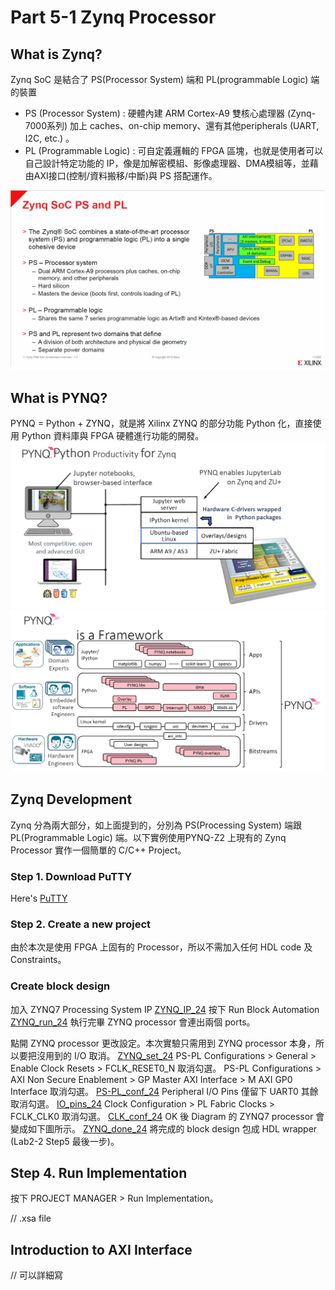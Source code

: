 # Part 5-1 Zynq Processor

## What is Zynq?
Zynq SoC 是結合了 PS(Processor System) 端和 PL(programmable Logic) 端的裝置
- PS (Processor System) : 硬體內建 ARM Cortex-A9 雙核心處理器 (Zynq-7000系列) 加上 caches、on-chip memory、還有其他peripherals (UART, I2C, etc.) 。
- PL (Programmable Logic) : 可自定義邏輯的 FPGA 區塊，也就是使用者可以自己設計特定功能的 IP，像是加解密模組、影像處理器、DMA模組等，並藉由AXI接口(控制/資料搬移/中斷)與 PS 搭配運作。

![zynq_intro](./png/zynq_intro.png)

## What is PYNQ?
PYNQ = Python + ZYNQ，就是將 Xilinx ZYNQ 的部分功能 Python 化，直接使用 Python 資料庫與 FPGA 硬體進行功能的開發。
![pynq1](./png/pynq1.png)
![pynq2](./png/pynq2.png)

## Zynq Development
Zynq 分為兩大部分，如上面提到的，分別為 PS(Processing System) 端跟 PL(Programmable Logic) 端。以下實例使用PYNQ-Z2 上現有的 Zynq Processor 實作一個簡單的 C/C++ Project。

### Step 1. Download PuTTY
Here's [PuTTY](https://www.putty.org/)

### Step 2. Create a new project
由於本次是使用 FPGA 上固有的 Processor，所以不需加入任何 HDL code 及 Constraints。

### Create block design
加入 ZYNQ7 Processing System IP
[ZYNQ_IP_24](url)
按下 Run Block Automation
[ZYNQ_run_24](url)
執行完畢 ZYNQ processor 會連出兩個 ports。

點開 ZYNQ processor 更改設定。本次實驗只需用到 ZYNQ processor 本身，所以要把沒用到的 I/O 取消。
[ZYNQ_set_24](url)
PS-PL Configurations > General > Enable Clock Resets > FCLK_RESET0_N 取消勾選。 PS-PL Configurations > AXI Non Secure Enablement > GP Master AXI Interface > M AXI GP0 Interface 取消勾選。
[PS-PL_conf_24](url)
Peripheral I/O Pins 僅留下 UART0 其餘取消勾選。
[IO_pins_24](url)
Clock Configuration > PL Fabric Clocks > FCLK_CLK0 取消勾選。
[CLK_conf_24](url)
OK 後 Diagram 的 ZYNQ7 processor 會變成如下圖所示。
[ZYNQ_done_24](url)
將完成的 block design 包成 HDL wrapper (Lab2-2 Step5 最後一步)。

## Step 4. Run Implementation
按下 PROJECT MANAGER > Run Implementation。


// .xsa file

## Introduction to AXI Interface
// 可以詳細寫
